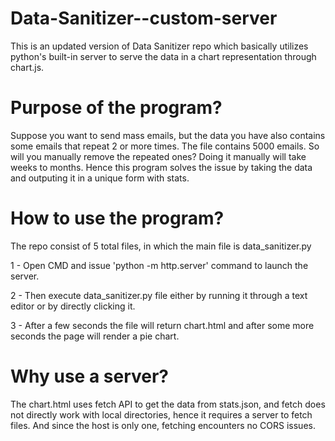 # Data-Sanitizer--custom-server
This is an updated version of Data Sanitizer repo which basically utilizes python's built-in server to serve the data in a chart representation through chart.js.

# Purpose of the program?
Suppose you want to send mass emails, but the data you have also contains some emails that repeat 2 or more times. The file contains 5000 emails. So will 
you manually remove the repeated ones? Doing it manually will take weeks to months. Hence this program solves the issue by taking the data and outputing it in a 
unique form with stats. 

# How to use the program?
The repo consist of 5 total files, in which the main file is data_sanitizer.py

1 - Open CMD and issue 'python -m http.server' command to launch the server.

2 - Then execute data_sanitizer.py file either by running it through a text editor or by directly clicking it.

3 - After a few seconds the file will return chart.html and after some more seconds the page will render a pie chart. 

# Why use a server?
The chart.html uses fetch API to get the data from stats.json, and fetch does not directly work with local directories, hence it requires a server to fetch files. 
And since the host is only one, fetching encounters no CORS issues.
